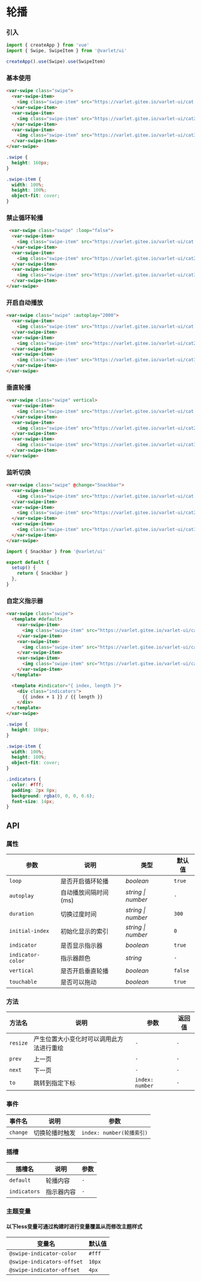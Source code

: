 # 轮播

### 引入

```js
import { createApp } from 'vue'
import { Swipe, SwipeItem } from '@varlet/ui'

createApp().use(Swipe).use(SwipeItem)
```

### 基本使用

```html
<var-swipe class="swipe">
  <var-swipe-item>
    <img class="swipe-item" src="https://varlet.gitee.io/varlet-ui/cat.jpg">
  </var-swipe-item>
  <var-swipe-item>
    <img class="swipe-item" src="https://varlet.gitee.io/varlet-ui/cat2.jpg">
  </var-swipe-item>
  <var-swipe-item>
    <img class="swipe-item" src="https://varlet.gitee.io/varlet-ui/cat3.jpg">
  </var-swipe-item>
</var-swipe>
```

```css
.swipe {
  height: 160px;
}

.swipe-item {
  width: 100%;
  height: 100%;
  object-fit: cover;
}
```

### 禁止循环轮播

```html
 <var-swipe class="swipe" :loop="false">
  <var-swipe-item>
    <img class="swipe-item" src="https://varlet.gitee.io/varlet-ui/cat.jpg">
  </var-swipe-item>
  <var-swipe-item>
    <img class="swipe-item" src="https://varlet.gitee.io/varlet-ui/cat2.jpg">
  </var-swipe-item>
  <var-swipe-item>
    <img class="swipe-item" src="https://varlet.gitee.io/varlet-ui/cat3.jpg">
  </var-swipe-item>
</var-swipe>
```

### 开启自动播放

```html
<var-swipe class="swipe" :autoplay="2000">
  <var-swipe-item>
    <img class="swipe-item" src="https://varlet.gitee.io/varlet-ui/cat.jpg">
  </var-swipe-item>
  <var-swipe-item>
    <img class="swipe-item" src="https://varlet.gitee.io/varlet-ui/cat2.jpg">
  </var-swipe-item>
  <var-swipe-item>
    <img class="swipe-item" src="https://varlet.gitee.io/varlet-ui/cat3.jpg">
  </var-swipe-item>
</var-swipe>
```

### 垂直轮播

```html
<var-swipe class="swipe" vertical>
  <var-swipe-item>
    <img class="swipe-item" src="https://varlet.gitee.io/varlet-ui/cat.jpg">
  </var-swipe-item>
  <var-swipe-item>
    <img class="swipe-item" src="https://varlet.gitee.io/varlet-ui/cat2.jpg">
  </var-swipe-item>
  <var-swipe-item>
    <img class="swipe-item" src="https://varlet.gitee.io/varlet-ui/cat3.jpg">
  </var-swipe-item>
</var-swipe>
```

### 监听切换

```html
<var-swipe class="swipe" @change="Snackbar">
  <var-swipe-item>
    <img class="swipe-item" src="https://varlet.gitee.io/varlet-ui/cat.jpg">
  </var-swipe-item>
  <var-swipe-item>
    <img class="swipe-item" src="https://varlet.gitee.io/varlet-ui/cat2.jpg">
  </var-swipe-item>
  <var-swipe-item>
    <img class="swipe-item" src="https://varlet.gitee.io/varlet-ui/cat3.jpg">
  </var-swipe-item>
</var-swipe>
```

```js
import { Snackbar } from '@varlet/ui'

export default {
  setup() {
    return { Snackbar }
  },
}
```

### 自定义指示器

```html
<var-swipe class="swipe">
  <template #default>
    <var-swipe-item>
      <img class="swipe-item" src="https://varlet.gitee.io/varlet-ui/cat.jpg">
    </var-swipe-item>
    <var-swipe-item>
      <img class="swipe-item" src="https://varlet.gitee.io/varlet-ui/cat2.jpg">
    </var-swipe-item>
    <var-swipe-item>
      <img class="swipe-item" src="https://varlet.gitee.io/varlet-ui/cat3.jpg">
    </var-swipe-item>
  </template>

  <template #indicator="{ index, length }">
    <div class="indicators">
      {{ index + 1 }} / {{ length }}
    </div>
  </template>
</var-swipe>
```

```css
.swipe {
  height: 160px;
}

.swipe-item {
  width: 100%;
  height: 100%;
  object-fit: cover;
}

.indicators {
  color: #fff;
  padding: 2px 8px;
  background: rgba(0, 0, 0, 0.6);
  font-size: 14px;
}
```

## API

### 属性

| 参数 | 说明 | 类型 | 默认值 | 
| --- | --- | --- | --- | 
| `loop` | 是否开启循环轮播 | _boolean_ | `true` |
| `autoplay` | 自动播放间隔时间(ms) | _string \| number_ | `-` |
| `duration` | 切换过度时间 | _string \| number_ | `300` |
| `initial-index` | 初始化显示的索引 | _string \| number_ | `0` |
| `indicator` | 是否显示指示器 | _boolean_ | `true` |
| `indicator-color` | 指示器颜色 | _string_ | `-` |
| `vertical` | 是否开启垂直轮播 | _boolean_ | `false` |
| `touchable` | 是否可以拖动 | _boolean_ | `true` |

### 方法

| 方法名 | 说明 | 参数 | 返回值 |
| --- | --- | --- | --- |
| `resize` | 产生位置大小变化时可以调用此方法进行重绘 | `-` | `-` |
| `prev` | 上一页 | `-` | `-` |
| `next` | 下一页 | `-` | `-` |
| `to` | 跳转到指定下标 | `index: number` | `-` |

### 事件

| 事件名 | 说明 | 参数 |
| --- | --- | --- |
| `change` | 切换轮播时触发 | `index: number(轮播索引)` |

### 插槽

| 插槽名 | 说明 | 参数 |
| --- | --- | --- |
| `default` | 轮播内容 | `-` |
| `indicators` | 指示器内容 | `-` |

### 主题变量
#### 以下less变量可通过构建时进行变量覆盖从而修改主题样式

| 变量名 | 默认值 |
| --- | --- |
| `@swipe-indicator-color` | `#fff` |
| `@swipe-indicators-offset` | `10px` |
| `@swipe-indicator-offset` | `4px` |